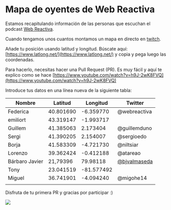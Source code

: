 # Mapa de oyentes de Web Reactiva

Estamos recapitulando información de las personas que escuchan el podcast [Web Reactiva](https://danielprimo.io/podcast).

Cuando tengamos unos cuantos montamos un mapa en directo en [twitch](https://twitch.tv/webreactiva).

Añade tu posición usando latitud y longitud. Búscate aquí: [https://www.latlong.net/](https://www.latlong.net/) y copia y pega luego las coordenadas.

Para hacerlo, necesitas hacer una Pull Request (PR). Es muy fácil y aquí te explico como se hace [https://www.youtube.com/watch?v=h9J-2wK8FVQ](https://www.youtube.com/watch?v=h9J-2wK8FVQ)

Introduce tus datos en una línea nueva de la siguiente tabla:

| Nombre   | Latitud   | Longitud   | Twitter      |
| -------- | --------- | ---------- | ------------ |
| Federica | 40.801690 | -6.359770  | @webreactiva |
| emiliort | 43.319147 | -1.993717  |              |
| Guillem  | 41.385063 | 2.173404   | @guillemduno |
| Sergi    | 41.390205 | 2.154007   | @sergioedo   |
| Borja    | 41.583309 | -4.721730  | @niltsiar    |
| Lorenzo  | 39.362424 | -0.412188  | @atareao     |
|Bárbaro Javier|21,79396|79.98118   | [@bjvalmaseda](https://twitter.com/bjvalmaseda)|
| Tony     | 23.041519 | -81.577492 |              |
| Miguel   | 36.741901 | -4.094240  | @migohe14    |
|          |           |            |              |

Disfruta de tu primera PR y gracias por participar :)

![](https://user-images.githubusercontent.com/1122071/145976279-cdc0340a-8ec6-42b1-8b1b-deb6a64e7163.jpeg)
